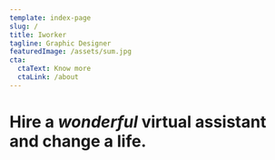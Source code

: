 ```yaml
---
template: index-page
slug: /
title: Iworker
tagline: Graphic Designer
featuredImage: /assets/sum.jpg
cta:
  ctaText: Know more
  ctaLink: /about
---
```

# Hire a ***wonderful*** virtual assistant and change a life.